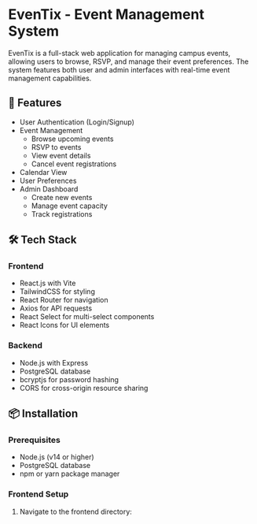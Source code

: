 # EvenTix - Event Management System

EvenTix is a full-stack web application for managing campus events, allowing users to browse, RSVP, and manage their event preferences. The system features both user and admin interfaces with real-time event management capabilities.

## 🚀 Features

- User Authentication (Login/Signup)
- Event Management
  - Browse upcoming events
  - RSVP to events
  - View event details
  - Cancel event registrations
- Calendar View
- User Preferences
- Admin Dashboard
  - Create new events
  - Manage event capacity
  - Track registrations

## 🛠 Tech Stack

### Frontend
- React.js with Vite
- TailwindCSS for styling
- React Router for navigation
- Axios for API requests
- React Select for multi-select components
- React Icons for UI elements

### Backend
- Node.js with Express
- PostgreSQL database
- bcryptjs for password hashing
- CORS for cross-origin resource sharing

## 📦 Installation

### Prerequisites
- Node.js (v14 or higher)
- PostgreSQL database
- npm or yarn package manager

### Frontend Setup
1. Navigate to the frontend directory:
